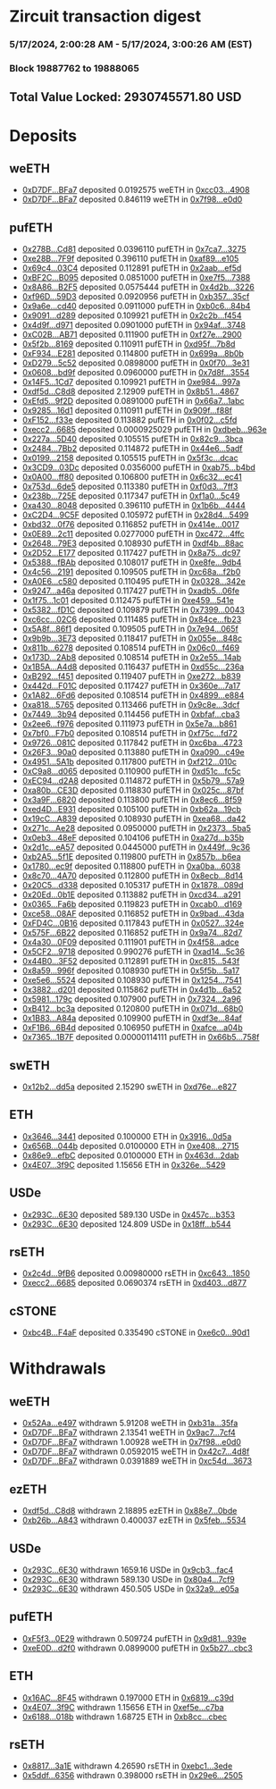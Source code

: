 # Zircuit transaction digest
### 5/17/2024, 2:00:28 AM - 5/17/2024, 3:00:26 AM (EST)
### Block 19887762 to 19888065

## Total Value Locked: 2930745571.80 USD

# Deposits
## weETH
- [0xD7DF...BFa7](https://etherscan.io/address/0xD7DF7E085214743530afF339aFC420c7c720BFa7) deposited 0.0192575 weETH in [0xcc03...4908](https://etherscan.io/tx/0xD7DF7E085214743530afF339aFC420c7c720BFa7)
- [0xD7DF...BFa7](https://etherscan.io/address/0xD7DF7E085214743530afF339aFC420c7c720BFa7) deposited 0.846119 weETH in [0x7f98...e0d0](https://etherscan.io/tx/0xD7DF7E085214743530afF339aFC420c7c720BFa7)
## pufETH
- [0x278B...Cd81](https://etherscan.io/address/0x278B87C0042361944c18D3c805bF0A96f694Cd81) deposited 0.0396110 pufETH in [0x7ca7...3275](https://etherscan.io/tx/0x278B87C0042361944c18D3c805bF0A96f694Cd81)
- [0xe28B...7F9f](https://etherscan.io/address/0xe28BFa6e3439b4a686863d450B98e21Bf8eB7F9f) deposited 0.396110 pufETH in [0xaf89...e105](https://etherscan.io/tx/0xe28BFa6e3439b4a686863d450B98e21Bf8eB7F9f)
- [0x69c4...03C4](https://etherscan.io/address/0x69c42F23Bb23fFf3517B23d52Cf7CE0a895003C4) deposited 0.112891 pufETH in [0x2aab...ef5d](https://etherscan.io/tx/0x69c42F23Bb23fFf3517B23d52Cf7CE0a895003C4)
- [0xBF2C...B095](https://etherscan.io/address/0xBF2C7d19100496C375502032eBC37A5D1483B095) deposited 0.0851000 pufETH in [0xe7f5...7388](https://etherscan.io/tx/0xBF2C7d19100496C375502032eBC37A5D1483B095)
- [0x8A86...B2F5](https://etherscan.io/address/0x8A8674DD03D209f40bEE35e7862479cFb8a3B2F5) deposited 0.0575444 pufETH in [0x4d2b...3226](https://etherscan.io/tx/0x8A8674DD03D209f40bEE35e7862479cFb8a3B2F5)
- [0xf96D...59D3](https://etherscan.io/address/0xf96Ddaa24D9f01D30443D5E95dbEe0E79aFC59D3) deposited 0.0920956 pufETH in [0xb357...35cf](https://etherscan.io/tx/0xf96Ddaa24D9f01D30443D5E95dbEe0E79aFC59D3)
- [0x9a6e...cd40](https://etherscan.io/address/0x9a6e359dc705974Eb6d5cbB2600207995324cd40) deposited 0.0911000 pufETH in [0xb0c6...84b4](https://etherscan.io/tx/0x9a6e359dc705974Eb6d5cbB2600207995324cd40)
- [0x9091...d289](https://etherscan.io/address/0x909197D216aA3004ef87FBA6fC4B780fb1Dad289) deposited 0.109921 pufETH in [0x2c2b...f454](https://etherscan.io/tx/0x909197D216aA3004ef87FBA6fC4B780fb1Dad289)
- [0x4d9f...d971](https://etherscan.io/address/0x4d9f07C38da0603730A5363B8e3C208c4690d971) deposited 0.0901000 pufETH in [0x94af...3748](https://etherscan.io/tx/0x4d9f07C38da0603730A5363B8e3C208c4690d971)
- [0xC02B...AB71](https://etherscan.io/address/0xC02B08e799f71829b948b9b112308705B15FAB71) deposited 0.111900 pufETH in [0xf27e...2900](https://etherscan.io/tx/0xC02B08e799f71829b948b9b112308705B15FAB71)
- [0x5f2b...8169](https://etherscan.io/address/0x5f2bDcc1a7B4847c788D54811DA5bc7753058169) deposited 0.110911 pufETH in [0xd95f...7b8d](https://etherscan.io/tx/0x5f2bDcc1a7B4847c788D54811DA5bc7753058169)
- [0xF934...E281](https://etherscan.io/address/0xF934DF787162A5ac6A28980DF5db1E01737cE281) deposited 0.114800 pufETH in [0x699a...8b0b](https://etherscan.io/tx/0xF934DF787162A5ac6A28980DF5db1E01737cE281)
- [0xD279...5c52](https://etherscan.io/address/0xD2798b1A3CAb8c904E464C281Bd5C2F0cC825c52) deposited 0.0898000 pufETH in [0x0f70...3e31](https://etherscan.io/tx/0xD2798b1A3CAb8c904E464C281Bd5C2F0cC825c52)
- [0x0608...bd9f](https://etherscan.io/address/0x0608C6A46D4AE91D9aA633Ac5E61fdD39d56bd9f) deposited 0.0960000 pufETH in [0x7d8f...3554](https://etherscan.io/tx/0x0608C6A46D4AE91D9aA633Ac5E61fdD39d56bd9f)
- [0x14F5...1Cd7](https://etherscan.io/address/0x14F5769a4b2e57976fC08a4779489D68CBB81Cd7) deposited 0.109921 pufETH in [0xe984...997a](https://etherscan.io/tx/0x14F5769a4b2e57976fC08a4779489D68CBB81Cd7)
- [0xdf5d...C8d8](https://etherscan.io/address/0xdf5d4cE14b38D75DeB7208f2517B10E9e41eC8d8) deposited 2.12909 pufETH in [0x8b51...4867](https://etherscan.io/tx/0xdf5d4cE14b38D75DeB7208f2517B10E9e41eC8d8)
- [0xEfd5...9f2D](https://etherscan.io/address/0xEfd550CfB6bc751ec14a3eCCd9c80ACE53b49f2D) deposited 0.0891000 pufETH in [0x66a7...1abc](https://etherscan.io/tx/0xEfd550CfB6bc751ec14a3eCCd9c80ACE53b49f2D)
- [0x9285...16d1](https://etherscan.io/address/0x9285E1825642630b903c19C384306d817B9716d1) deposited 0.110911 pufETH in [0x909f...f88f](https://etherscan.io/tx/0x9285E1825642630b903c19C384306d817B9716d1)
- [0xF152...f33e](https://etherscan.io/address/0xF152712862C90784cE80EcDA10cA3e725112f33e) deposited 0.113882 pufETH in [0x0f02...c5fd](https://etherscan.io/tx/0xF152712862C90784cE80EcDA10cA3e725112f33e)
- [0xecc2...6685](https://etherscan.io/address/0xecc23eCc7364c3883f3d3539882031E281226685) deposited 0.0000925029 pufETH in [0xdbeb...963e](https://etherscan.io/tx/0xecc23eCc7364c3883f3d3539882031E281226685)
- [0x227a...5D40](https://etherscan.io/address/0x227a9f0F918C8e8ECd9112ceBFd4D6f8c1e75D40) deposited 0.105515 pufETH in [0x82c9...3bca](https://etherscan.io/tx/0x227a9f0F918C8e8ECd9112ceBFd4D6f8c1e75D40)
- [0x2484...7Bb2](https://etherscan.io/address/0x24841Ea70aD3E10942E3F4C3a4b582BD149a7Bb2) deposited 0.114872 pufETH in [0x44e6...5adf](https://etherscan.io/tx/0x24841Ea70aD3E10942E3F4C3a4b582BD149a7Bb2)
- [0x0199...2158](https://etherscan.io/address/0x0199857C8271020264B85a912B5c77A037f42158) deposited 0.105515 pufETH in [0x5f3c...dcac](https://etherscan.io/tx/0x0199857C8271020264B85a912B5c77A037f42158)
- [0x3CD9...03Dc](https://etherscan.io/address/0x3CD93a082b247311595fD2b9BA70c549f03603Dc) deposited 0.0356000 pufETH in [0xab75...b4bd](https://etherscan.io/tx/0x3CD93a082b247311595fD2b9BA70c549f03603Dc)
- [0x0A00...ff80](https://etherscan.io/address/0x0A009A4b70324EBb1c6829ebDD8C30229D4Fff80) deposited 0.106800 pufETH in [0x6c32...ec41](https://etherscan.io/tx/0x0A009A4b70324EBb1c6829ebDD8C30229D4Fff80)
- [0x753d...6de5](https://etherscan.io/address/0x753dCE656083a74B2cEf9beAeF8338C00f086de5) deposited 0.113380 pufETH in [0xf0d3...7ff3](https://etherscan.io/tx/0x753dCE656083a74B2cEf9beAeF8338C00f086de5)
- [0x238b...725E](https://etherscan.io/address/0x238b8677d95Dd88B5Ac17E7620aB5bB94161725E) deposited 0.117347 pufETH in [0xf1a0...5c49](https://etherscan.io/tx/0x238b8677d95Dd88B5Ac17E7620aB5bB94161725E)
- [0xa430...8048](https://etherscan.io/address/0xa430E8652D63b1A3650d70225cc8B60620c18048) deposited 0.396110 pufETH in [0x1b6b...4444](https://etherscan.io/tx/0xa430E8652D63b1A3650d70225cc8B60620c18048)
- [0xC2D4...9C5F](https://etherscan.io/address/0xC2D4C5CA4C266eD550945c6ED4D61c79FFF19C5F) deposited 0.105972 pufETH in [0x28d4...5499](https://etherscan.io/tx/0xC2D4C5CA4C266eD550945c6ED4D61c79FFF19C5F)
- [0xbd32...0f76](https://etherscan.io/address/0xbd328d58CD255d4334886ba59541a4D72fac0f76) deposited 0.116852 pufETH in [0x414e...0017](https://etherscan.io/tx/0xbd328d58CD255d4334886ba59541a4D72fac0f76)
- [0x0E89...2c11](https://etherscan.io/address/0x0E89e50Bf6E0A28bb175463F72C003EDc5B72c11) deposited 0.0277000 pufETH in [0xc472...4ffc](https://etherscan.io/tx/0x0E89e50Bf6E0A28bb175463F72C003EDc5B72c11)
- [0x2648...79E3](https://etherscan.io/address/0x264849cF62dedabaa7C633878f8FEf11184b79E3) deposited 0.108930 pufETH in [0xdf4b...88ac](https://etherscan.io/tx/0x264849cF62dedabaa7C633878f8FEf11184b79E3)
- [0x2D52...E177](https://etherscan.io/address/0x2D5283FB5fdCbE7a716Af5B17b29293FC11DE177) deposited 0.117427 pufETH in [0x8a75...dc97](https://etherscan.io/tx/0x2D5283FB5fdCbE7a716Af5B17b29293FC11DE177)
- [0x5388...fBAb](https://etherscan.io/address/0x5388889E329eb01a6324386a570B763E1768fBAb) deposited 0.108017 pufETH in [0xe8fe...9db4](https://etherscan.io/tx/0x5388889E329eb01a6324386a570B763E1768fBAb)
- [0x4c56...2191](https://etherscan.io/address/0x4c566440A36C582D22C64579644f5f844D342191) deposited 0.109505 pufETH in [0xc68a...f2b0](https://etherscan.io/tx/0x4c566440A36C582D22C64579644f5f844D342191)
- [0xA0E6...c580](https://etherscan.io/address/0xA0E6539F1aCcd216e04Ff9B331cBA264212bc580) deposited 0.110495 pufETH in [0x0328...342e](https://etherscan.io/tx/0xA0E6539F1aCcd216e04Ff9B331cBA264212bc580)
- [0x9247...a46a](https://etherscan.io/address/0x9247cB1A318E3E4F143cE73121CdC4AD4748a46a) deposited 0.117427 pufETH in [0xadb5...06fe](https://etherscan.io/tx/0x9247cB1A318E3E4F143cE73121CdC4AD4748a46a)
- [0x1f75...1c01](https://etherscan.io/address/0x1f75Ab40D97ACB9d4Ba2d86d642cF43d6daC1c01) deposited 0.112475 pufETH in [0xe459...541e](https://etherscan.io/tx/0x1f75Ab40D97ACB9d4Ba2d86d642cF43d6daC1c01)
- [0x5382...fD1C](https://etherscan.io/address/0x538225C1242500E234FACce915A28f0c7CfefD1C) deposited 0.109879 pufETH in [0x7399...0043](https://etherscan.io/tx/0x538225C1242500E234FACce915A28f0c7CfefD1C)
- [0xc6cc...02C6](https://etherscan.io/address/0xc6cc72a44C4C4d2b5a1488d307649968FB2002C6) deposited 0.111485 pufETH in [0x84ce...fb23](https://etherscan.io/tx/0xc6cc72a44C4C4d2b5a1488d307649968FB2002C6)
- [0x5A8f...86f1](https://etherscan.io/address/0x5A8f61D8D2717bd96dD0be74C53F8Fa4B25986f1) deposited 0.109505 pufETH in [0x7e94...065f](https://etherscan.io/tx/0x5A8f61D8D2717bd96dD0be74C53F8Fa4B25986f1)
- [0x9b9b...3E73](https://etherscan.io/address/0x9b9bf09ad1873528A7B6723d2aa4E2ca06CF3E73) deposited 0.118417 pufETH in [0x055e...848c](https://etherscan.io/tx/0x9b9bf09ad1873528A7B6723d2aa4E2ca06CF3E73)
- [0x811b...6278](https://etherscan.io/address/0x811bd2fBE0977B003c992F4Af73F37A205426278) deposited 0.108514 pufETH in [0x06c0...f469](https://etherscan.io/tx/0x811bd2fBE0977B003c992F4Af73F37A205426278)
- [0x173D...2Ab8](https://etherscan.io/address/0x173D85c900F523fA4866311eC1D2541167672Ab8) deposited 0.108514 pufETH in [0x2e55...14ab](https://etherscan.io/tx/0x173D85c900F523fA4866311eC1D2541167672Ab8)
- [0x1B5A...A4d8](https://etherscan.io/address/0x1B5A71eeE2Ec5F9229b21CCfD5347719504bA4d8) deposited 0.116437 pufETH in [0xd55c...236a](https://etherscan.io/tx/0x1B5A71eeE2Ec5F9229b21CCfD5347719504bA4d8)
- [0xB292...f451](https://etherscan.io/address/0xB292cddddFaC234FF17ADc2ea145bbcD16E7f451) deposited 0.119407 pufETH in [0xe272...b839](https://etherscan.io/tx/0xB292cddddFaC234FF17ADc2ea145bbcD16E7f451)
- [0x442d...F01C](https://etherscan.io/address/0x442d77242f9af4b585C19288392Dc18e3FC5F01C) deposited 0.117427 pufETH in [0x360e...7a17](https://etherscan.io/tx/0x442d77242f9af4b585C19288392Dc18e3FC5F01C)
- [0x1A82...6Fd6](https://etherscan.io/address/0x1A82acA85ab74b58deeA8280CAff56edAdaF6Fd6) deposited 0.108514 pufETH in [0x4899...e884](https://etherscan.io/tx/0x1A82acA85ab74b58deeA8280CAff56edAdaF6Fd6)
- [0xa818...5765](https://etherscan.io/address/0xa818Fb6D86b7f09007B59e52f1799845Cd1f5765) deposited 0.113466 pufETH in [0x9c8e...3dcf](https://etherscan.io/tx/0xa818Fb6D86b7f09007B59e52f1799845Cd1f5765)
- [0x7449...3b94](https://etherscan.io/address/0x7449Bef5B60F25F1002A13816Aa983A394933b94) deposited 0.114456 pufETH in [0xbfaf...cba3](https://etherscan.io/tx/0x7449Bef5B60F25F1002A13816Aa983A394933b94)
- [0x2ee6...f976](https://etherscan.io/address/0x2ee6148e01beBA84b4487ad372282244103Ff976) deposited 0.111973 pufETH in [0x5e7a...b861](https://etherscan.io/tx/0x2ee6148e01beBA84b4487ad372282244103Ff976)
- [0x7bf0...F7b0](https://etherscan.io/address/0x7bf0de60B076CdCAAdFC43cBB7946Bf4fC08F7b0) deposited 0.108514 pufETH in [0xf75c...fd72](https://etherscan.io/tx/0x7bf0de60B076CdCAAdFC43cBB7946Bf4fC08F7b0)
- [0x9726...081C](https://etherscan.io/address/0x97268f57aa0AC32EC455E70F6E06A4E88e5a081C) deposited 0.117842 pufETH in [0xc6ba...4723](https://etherscan.io/tx/0x97268f57aa0AC32EC455E70F6E06A4E88e5a081C)
- [0x26F3...90a0](https://etherscan.io/address/0x26F3123F43b24dc46530aC0fA395e5b7C47A90a0) deposited 0.113880 pufETH in [0xa090...c49e](https://etherscan.io/tx/0x26F3123F43b24dc46530aC0fA395e5b7C47A90a0)
- [0x4951...5A1b](https://etherscan.io/address/0x4951Bd1c4bf0DfA4E01DF64a574d2418D11b5A1b) deposited 0.117800 pufETH in [0xf212...010c](https://etherscan.io/tx/0x4951Bd1c4bf0DfA4E01DF64a574d2418D11b5A1b)
- [0xC9a8...d065](https://etherscan.io/address/0xC9a8e1De577e254429e74b57318ffEAAf89ed065) deposited 0.110900 pufETH in [0xd51c...fc5c](https://etherscan.io/tx/0xC9a8e1De577e254429e74b57318ffEAAf89ed065)
- [0xEC94...d2A8](https://etherscan.io/address/0xEC9411FddfE609D441181f92100c5d7AC965d2A8) deposited 0.114872 pufETH in [0x5b79...57a9](https://etherscan.io/tx/0xEC9411FddfE609D441181f92100c5d7AC965d2A8)
- [0xa80b...CE3D](https://etherscan.io/address/0xa80b1d99f7AA30e3d341939bc9e002488b5eCE3D) deposited 0.118830 pufETH in [0x025c...87bf](https://etherscan.io/tx/0xa80b1d99f7AA30e3d341939bc9e002488b5eCE3D)
- [0x3a9F...6820](https://etherscan.io/address/0x3a9Fd843bF0f9aF887d34AdB9CD5CEA8a7606820) deposited 0.113800 pufETH in [0x8ec6...8f59](https://etherscan.io/tx/0x3a9Fd843bF0f9aF887d34AdB9CD5CEA8a7606820)
- [0xed4D...E931](https://etherscan.io/address/0xed4D0A203604749b446f7b2435c7B728D365E931) deposited 0.105100 pufETH in [0xb62a...19cb](https://etherscan.io/tx/0xed4D0A203604749b446f7b2435c7B728D365E931)
- [0x19cC...A839](https://etherscan.io/address/0x19cC25f4dc36574A66484461888d5C216F26A839) deposited 0.108930 pufETH in [0xea68...da42](https://etherscan.io/tx/0x19cC25f4dc36574A66484461888d5C216F26A839)
- [0x271c...Ae28](https://etherscan.io/address/0x271c140F932D0f5D120335232a66e599c4a7Ae28) deposited 0.0950000 pufETH in [0x2373...5ba5](https://etherscan.io/tx/0x271c140F932D0f5D120335232a66e599c4a7Ae28)
- [0x0eb3...48eF](https://etherscan.io/address/0x0eb3d02fC10bc22E8fC2A5fE94A26708c34248eF) deposited 0.104106 pufETH in [0xa27d...b35b](https://etherscan.io/tx/0x0eb3d02fC10bc22E8fC2A5fE94A26708c34248eF)
- [0x2d1c...eA57](https://etherscan.io/address/0x2d1ca05a9Cb9387C5bF5fDb8b1dbc760EE40eA57) deposited 0.0445000 pufETH in [0x449f...9c36](https://etherscan.io/tx/0x2d1ca05a9Cb9387C5bF5fDb8b1dbc760EE40eA57)
- [0xb2A5...5f1E](https://etherscan.io/address/0xb2A59cE817Dba774C13ffE026507D43f48d75f1E) deposited 0.119800 pufETH in [0x857b...b6ea](https://etherscan.io/tx/0xb2A59cE817Dba774C13ffE026507D43f48d75f1E)
- [0x1780...ec9f](https://etherscan.io/address/0x1780B1f3E326EEC169B36E64e81E6bC774F5ec9f) deposited 0.118800 pufETH in [0xa0ba...6038](https://etherscan.io/tx/0x1780B1f3E326EEC169B36E64e81E6bC774F5ec9f)
- [0x8c70...4A70](https://etherscan.io/address/0x8c707a37d70Fa5763c58E9E332bBA560b6914A70) deposited 0.112800 pufETH in [0x8ecb...8d14](https://etherscan.io/tx/0x8c707a37d70Fa5763c58E9E332bBA560b6914A70)
- [0x20C5...d338](https://etherscan.io/address/0x20C5379FaDDFE2fB78af8148c3b1a00FB98Ad338) deposited 0.105317 pufETH in [0x1878...089d](https://etherscan.io/tx/0x20C5379FaDDFE2fB78af8148c3b1a00FB98Ad338)
- [0x20Ed...0b1E](https://etherscan.io/address/0x20Ed106cE8b6e930c9B26137B6B0828597440b1E) deposited 0.113882 pufETH in [0xcd34...a291](https://etherscan.io/tx/0x20Ed106cE8b6e930c9B26137B6B0828597440b1E)
- [0x0365...Fa6b](https://etherscan.io/address/0x0365f7D28Fc870b52A1DBA609c8698756782Fa6b) deposited 0.119823 pufETH in [0xcab0...d169](https://etherscan.io/tx/0x0365f7D28Fc870b52A1DBA609c8698756782Fa6b)
- [0xce58...08AF](https://etherscan.io/address/0xce58354818272A554E1ad3B69EDF81b627e108AF) deposited 0.116852 pufETH in [0x9bad...43da](https://etherscan.io/tx/0xce58354818272A554E1ad3B69EDF81b627e108AF)
- [0xFD4C...0B16](https://etherscan.io/address/0xFD4C382688f92670Ec6c3E4793172B0724F80B16) deposited 0.117843 pufETH in [0x0527...324e](https://etherscan.io/tx/0xFD4C382688f92670Ec6c3E4793172B0724F80B16)
- [0x575F...6B22](https://etherscan.io/address/0x575F5A1C133b0ED8f47F6166c1fc74aF03986B22) deposited 0.116852 pufETH in [0x9a74...82d7](https://etherscan.io/tx/0x575F5A1C133b0ED8f47F6166c1fc74aF03986B22)
- [0x4a30...0F09](https://etherscan.io/address/0x4a30EF364Ad59170cd631e73f95acf93f7cC0F09) deposited 0.111901 pufETH in [0x4f58...adce](https://etherscan.io/tx/0x4a30EF364Ad59170cd631e73f95acf93f7cC0F09)
- [0x5CF2...9718](https://etherscan.io/address/0x5CF232c9Fca678e0F4ed60cEF1d2edD3A93d9718) deposited 0.990276 pufETH in [0xad14...5c36](https://etherscan.io/tx/0x5CF232c9Fca678e0F4ed60cEF1d2edD3A93d9718)
- [0x44B0...3F52](https://etherscan.io/address/0x44B093f66E9Cd0800746B27d61f0Bda102E73F52) deposited 0.112891 pufETH in [0xc815...543f](https://etherscan.io/tx/0x44B093f66E9Cd0800746B27d61f0Bda102E73F52)
- [0x8a59...996f](https://etherscan.io/address/0x8a599005f1c16fE8a174441e68e7B310fe14996f) deposited 0.108930 pufETH in [0x5f5b...5a17](https://etherscan.io/tx/0x8a599005f1c16fE8a174441e68e7B310fe14996f)
- [0xe5e6...5524](https://etherscan.io/address/0xe5e66F4bdeD2613f615Cd47406c9c54F8d125524) deposited 0.108930 pufETH in [0x1254...7541](https://etherscan.io/tx/0xe5e66F4bdeD2613f615Cd47406c9c54F8d125524)
- [0x3882...d201](https://etherscan.io/address/0x38826cE64F1711E0195817901FE24938E4cEd201) deposited 0.115862 pufETH in [0x4d1b...6a52](https://etherscan.io/tx/0x38826cE64F1711E0195817901FE24938E4cEd201)
- [0x5981...179c](https://etherscan.io/address/0x5981d9334Bf1007BB6E7cE49Ee45c0b785A5179c) deposited 0.107900 pufETH in [0x7324...2a96](https://etherscan.io/tx/0x5981d9334Bf1007BB6E7cE49Ee45c0b785A5179c)
- [0xB412...bc3a](https://etherscan.io/address/0xB4121110b39E738934bD5cCb9fC8365018b4bc3a) deposited 0.120800 pufETH in [0x071d...68b0](https://etherscan.io/tx/0xB4121110b39E738934bD5cCb9fC8365018b4bc3a)
- [0x1B83...A84a](https://etherscan.io/address/0x1B835cf53F90Ac40B979A5cDe0Ba44b9841BA84a) deposited 0.109900 pufETH in [0xdf3e...84af](https://etherscan.io/tx/0x1B835cf53F90Ac40B979A5cDe0Ba44b9841BA84a)
- [0xF1B6...6B4d](https://etherscan.io/address/0xF1B690156F83761eE75FF8D22d3ce626792f6B4d) deposited 0.106950 pufETH in [0xafce...a04b](https://etherscan.io/tx/0xF1B690156F83761eE75FF8D22d3ce626792f6B4d)
- [0x7365...1B7F](https://etherscan.io/address/0x736561155110992EfAAdA11aa3D6cf0acdf61B7F) deposited 0.00000114111 pufETH in [0x66b5...758f](https://etherscan.io/tx/0x736561155110992EfAAdA11aa3D6cf0acdf61B7F)
## swETH
- [0x12b2...dd5a](https://etherscan.io/address/0x12b242CDAd31e395BfA9880DB431AA7b3853dd5a) deposited 2.15290 swETH in [0xd76e...e827](https://etherscan.io/tx/0x12b242CDAd31e395BfA9880DB431AA7b3853dd5a)
## ETH
- [0x3646...3441](https://etherscan.io/address/0x36463442D089111b5D2365a9C53714DB52833441) deposited 0.100000 ETH in [0x3916...0d5a](https://etherscan.io/tx/0x36463442D089111b5D2365a9C53714DB52833441)
- [0x656B...044b](https://etherscan.io/address/0x656BC871f0910e6888729D4C3a95511a9e61044b) deposited 0.0100000 ETH in [0xe408...2715](https://etherscan.io/tx/0x656BC871f0910e6888729D4C3a95511a9e61044b)
- [0x86e9...efbC](https://etherscan.io/address/0x86e987c1207df5EbD6d1bc4543E25987cd20efbC) deposited 0.0100000 ETH in [0x463d...2dab](https://etherscan.io/tx/0x86e987c1207df5EbD6d1bc4543E25987cd20efbC)
- [0x4E07...3f9C](https://etherscan.io/address/0x4E0703e6e11C002b5315D5412EDA039Aa5223f9C) deposited 1.15656 ETH in [0x326e...5429](https://etherscan.io/tx/0x4E0703e6e11C002b5315D5412EDA039Aa5223f9C)
## USDe
- [0x293C...6E30](https://etherscan.io/address/0x293C6937D8D82e05B01335F7B33FBA0c8e256E30) deposited 589.130 USDe in [0x457c...b353](https://etherscan.io/tx/0x293C6937D8D82e05B01335F7B33FBA0c8e256E30)
- [0x293C...6E30](https://etherscan.io/address/0x293C6937D8D82e05B01335F7B33FBA0c8e256E30) deposited 124.809 USDe in [0x18ff...b544](https://etherscan.io/tx/0x293C6937D8D82e05B01335F7B33FBA0c8e256E30)
## rsETH
- [0x2c4d...9fB6](https://etherscan.io/address/0x2c4da11f88F7282894b50bec6e0085254daB9fB6) deposited 0.00980000 rsETH in [0xc643...1850](https://etherscan.io/tx/0x2c4da11f88F7282894b50bec6e0085254daB9fB6)
- [0xecc2...6685](https://etherscan.io/address/0xecc23eCc7364c3883f3d3539882031E281226685) deposited 0.0690374 rsETH in [0xd403...d877](https://etherscan.io/tx/0xecc23eCc7364c3883f3d3539882031E281226685)
## cSTONE
- [0xbc4B...F4aF](https://etherscan.io/address/0xbc4BfB8f224b0F741050107Ec768004C10D1F4aF) deposited 0.335490 cSTONE in [0xe6c0...90d1](https://etherscan.io/tx/0xbc4BfB8f224b0F741050107Ec768004C10D1F4aF)
# Withdrawals
## weETH
- [0x52Aa...e497](https://etherscan.io/address/0x52Aa899454998Be5b000Ad077a46Bbe360F4e497) withdrawn 5.91208 weETH in [0xb31a...35fa](https://etherscan.io/tx/0x52Aa899454998Be5b000Ad077a46Bbe360F4e497)
- [0xD7DF...BFa7](https://etherscan.io/address/0xD7DF7E085214743530afF339aFC420c7c720BFa7) withdrawn 2.13541 weETH in [0x9ac7...7cf4](https://etherscan.io/tx/0xD7DF7E085214743530afF339aFC420c7c720BFa7)
- [0xD7DF...BFa7](https://etherscan.io/address/0xD7DF7E085214743530afF339aFC420c7c720BFa7) withdrawn 1.00928 weETH in [0x7f98...e0d0](https://etherscan.io/tx/0xD7DF7E085214743530afF339aFC420c7c720BFa7)
- [0xD7DF...BFa7](https://etherscan.io/address/0xD7DF7E085214743530afF339aFC420c7c720BFa7) withdrawn 0.0592015 weETH in [0x42c7...4d8f](https://etherscan.io/tx/0xD7DF7E085214743530afF339aFC420c7c720BFa7)
- [0xD7DF...BFa7](https://etherscan.io/address/0xD7DF7E085214743530afF339aFC420c7c720BFa7) withdrawn 0.0391889 weETH in [0xc54d...3673](https://etherscan.io/tx/0xD7DF7E085214743530afF339aFC420c7c720BFa7)
## ezETH
- [0xdf5d...C8d8](https://etherscan.io/address/0xdf5d4cE14b38D75DeB7208f2517B10E9e41eC8d8) withdrawn 2.18895 ezETH in [0x88e7...0bde](https://etherscan.io/tx/0xdf5d4cE14b38D75DeB7208f2517B10E9e41eC8d8)
- [0xb26b...A843](https://etherscan.io/address/0xb26b4871F1b7793c49b14a6BF8aEE0e7e899A843) withdrawn 0.400037 ezETH in [0x5feb...5534](https://etherscan.io/tx/0xb26b4871F1b7793c49b14a6BF8aEE0e7e899A843)
## USDe
- [0x293C...6E30](https://etherscan.io/address/0x293C6937D8D82e05B01335F7B33FBA0c8e256E30) withdrawn 1659.16 USDe in [0x9cb3...fac4](https://etherscan.io/tx/0x293C6937D8D82e05B01335F7B33FBA0c8e256E30)
- [0x293C...6E30](https://etherscan.io/address/0x293C6937D8D82e05B01335F7B33FBA0c8e256E30) withdrawn 589.130 USDe in [0x80a4...7cf9](https://etherscan.io/tx/0x293C6937D8D82e05B01335F7B33FBA0c8e256E30)
- [0x293C...6E30](https://etherscan.io/address/0x293C6937D8D82e05B01335F7B33FBA0c8e256E30) withdrawn 450.505 USDe in [0x32a9...e05a](https://etherscan.io/tx/0x293C6937D8D82e05B01335F7B33FBA0c8e256E30)
## pufETH
- [0xF5f3...0E29](https://etherscan.io/address/0xF5f33cfA9D0530a16A0227D469fd77dCfC250E29) withdrawn 0.509724 pufETH in [0x9d81...939e](https://etherscan.io/tx/0xF5f33cfA9D0530a16A0227D469fd77dCfC250E29)
- [0xeE0D...d2f0](https://etherscan.io/address/0xeE0DedbEF46a4243E9A2180b03D7a791a8acd2f0) withdrawn 0.0899000 pufETH in [0x5b27...cbc3](https://etherscan.io/tx/0xeE0DedbEF46a4243E9A2180b03D7a791a8acd2f0)
## ETH
- [0x16AC...8F45](https://etherscan.io/address/0x16AC769C2DB0Ef907Bdc1124230961F5Bc388F45) withdrawn 0.197000 ETH in [0x6819...c39d](https://etherscan.io/tx/0x16AC769C2DB0Ef907Bdc1124230961F5Bc388F45)
- [0x4E07...3f9C](https://etherscan.io/address/0x4E0703e6e11C002b5315D5412EDA039Aa5223f9C) withdrawn 1.15656 ETH in [0xef5e...c7ba](https://etherscan.io/tx/0x4E0703e6e11C002b5315D5412EDA039Aa5223f9C)
- [0x6188...018b](https://etherscan.io/address/0x61889347deD280819De5E352dE5b0BA88e93018b) withdrawn 1.68725 ETH in [0xb8cc...cbec](https://etherscan.io/tx/0x61889347deD280819De5E352dE5b0BA88e93018b)
## rsETH
- [0x8817...3a1E](https://etherscan.io/address/0x88178711E17B895F5947733e8951622A5FE73a1E) withdrawn 4.26590 rsETH in [0xebc1...3ede](https://etherscan.io/tx/0x88178711E17B895F5947733e8951622A5FE73a1E)
- [0x5ddf...6356](https://etherscan.io/address/0x5ddfeDde66467C5807e62c67525dD29D247c6356) withdrawn 0.398000 rsETH in [0x29e6...2505](https://etherscan.io/tx/0x5ddfeDde66467C5807e62c67525dD29D247c6356)
